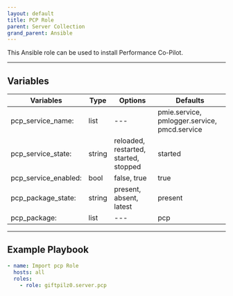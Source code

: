 ```yaml
---
layout: default
title: PCP Role
parent: Server Collection
grand_parent: Ansible
---
```


This Ansible role can be used to install Performance Co-Pilot.

______________________________________________________________________

## Variables

| Variables            | Type   | Options                               | Defaults                                     |
| -------------------- | ------ | ------------------------------------- | -------------------------------------------- |
| pcp_service_name:    | list   | ---                                   | pmie.service, pmlogger.service, pmcd.service |
| pcp_service_state:   | string | reloaded, restarted, started, stopped | started                                      |
| pcp_service_enabled: | bool   | false, true                           | true                                         |
| pcp_package_state:   | string | present, absent, latest               | present                                      |
| pcp_package:         | list   | ---                                   | pcp                                          |

______________________________________________________________________

## Example Playbook

```yaml
- name: Import pcp Role
  hosts: all
  roles:
    - role: giftpilz0.server.pcp
```
